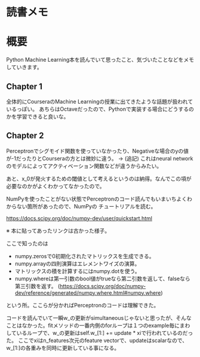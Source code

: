 読書メモ
=====

# 概要

Python Machine Learning本を読んでいて思ったこと、気づいたことなどをメモしていきます。

## Chapter 1

全体的にCourseraのMachine Learningの授業に出てきたような話題が扱われているっぽい。
あちらはOctaveだったので、Pythonで実装する場合にどうするのかを学習できると良いな。

## Chapter 2

Perceptronでシグモイド関数を使っていなかったり、Negativeな場合のyの値が-1だったりとCourseraの方とは微妙に違う。
-> (追記) これはneural networkのモデルによってアクティベーション関数などが違うからみたい。

あと、x_0が発火するための閾値として考えるというのは納得。なんでこの項が必要なのかがよくわかってなかったので。

NumPyを使ったことがない状態でPerceptronのコード読んでもいまいちよくわからない箇所があったので、NumPyの
チュートリアルを読む。

https://docs.scipy.org/doc/numpy-dev/user/quickstart.html

※ 本に貼ってあったリンクは古かった様子。

ここで知ったのは

 * numpy.zerosで0初期化されたマトリックスを生成できる。
 * numpy.arrayの四則演算はエレメントワイズの演算。
 * マトリックスの積を計算するにはnumpy.dotを使う。
 * numpy.whereは第一引数のbool値がtrueなら第二引数を返して、falseなら第三引数を返す。 (https://docs.scipy.org/doc/numpy-dev/reference/generated/numpy.where.html#numpy.where)

という所。ここらが分かればPerceptronのコードは理解できた。

コードを読んでいて一瞬w_の更新がsimultaneousじゃないと思ったが、そんなことはなかった。fitメソッドの一番内側のforループは１つのexample毎にまわしているループで、w_の更新はself.w_[1:] += update * xiで行われているのだった。
ここでxiはn_features次元のfeature vectorで、updateはscalarなので、w_[1:]の各重みを同時に更新している事になる。


